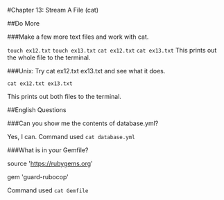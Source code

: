 #Chapter 13: Stream A File (cat)

##Do More

###Make a few more text files and work with cat.

`touch ex12.txt` `touch ex13.txt`
`cat ex12.txt`
`cat ex13.txt`
This prints out the whole file to the terminal.

###Unix: Try cat ex12.txt ex13.txt and see what it does.

`cat ex12.txt ex13.txt`

This prints out both files to the terminal.

##English Questions

###Can you show me the contents of database.yml?

Yes, I can.
Command used `cat database.yml`

###What is in your Gemfile?

source 'https://rubygems.org'

gem 'guard-rubocop'

Command used `cat Gemfile`
